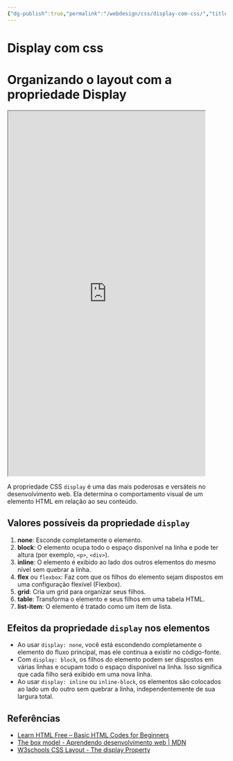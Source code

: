 ```yaml
---
{"dg-publish":true,"permalink":"/webdesign/css/display-com-css/","title":"Display com css","metatags":{"description":"Organiza o layout e determina o comportamento visual de um elemento HTML em relação ao seu conteúdo"},"tags":["Webdesign","CSS","Display","editor"],"updated":"2025-03-11T08:23:30.846-03:00"}
---
```


# Display com css
# Organizando o layout com a propriedade Display

<iframe src="https://jocile.github.io/webdesigner/formacao-css/2-Trabalhando-com-layouts-no-css/display.html" style="height: 840px; width: 90%;"></iframe>

A propriedade CSS `display` é uma das mais poderosas e versáteis no desenvolvimento web. Ela determina o comportamento visual de um elemento HTML em relação ao seu conteúdo.

## **Valores possíveis da propriedade `display`**

1. **none**: Esconde completamente o elemento.
2. **block**: O elemento ocupa todo o espaço disponível na linha e pode ter altura (por exemplo, `<p>`, `<div>`).
3. **inline**: O elemento é exibido ao lado dos outros elementos do mesmo nível sem quebrar a linha.
4. **flex** ou `flexbox`: Faz com que os filhos do elemento sejam dispostos em uma configuração flexível (Flexbox).
5. **grid**: Cria um grid para organizar seus filhos.
6. **table**: Transforma o elemento e seus filhos em uma tabela HTML.
7. **list-item**: O elemento é tratado como um item de lista.

## **Efeitos da propriedade `display` nos elementos**

- Ao usar `display: none`, você está escondendo completamente o elemento do fluxo principal, mas ele continua a existir no código-fonte.
- Com `display: block`, os filhos do elemento podem ser dispostos em várias linhas e ocupam todo o espaço disponível na linha. Isso significa que cada filho será exibido em uma nova linha.
- Ao usar `display: inline` ou `inline-block`, os elementos são colocados ao lado um do outro sem quebrar a linha, independentemente de sua largura total.

## Referências

- [Learn HTML Free – Basic HTML Codes for Beginners](https://www.websiteplanet.com/blog/html-guide-beginners/)
- [The box model - Aprendendo desenvolvimento web | MDN](https://developer.mozilla.org/pt-BR/docs/Learn/CSS/Building_blocks/The_box_model)
- [W3schools CSS Layout - The display Property](https://www.w3schools.com/css/css_display_visibility.asp)
